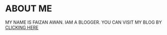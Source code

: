 # ABOUT ME
MY NAME IS FAIZAN AWAN. IAM A BLOGGER. YOU CAN VISIT MY BLOG BY <a href=https://informativefaizan.blogspot.com/>CLICKING HERE</a>
